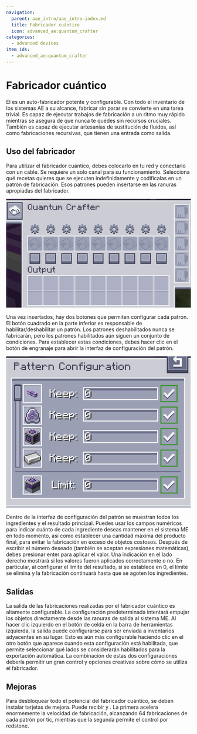 ```yaml
---
navigation:
  parent: aae_intro/aae_intro-index.md
  title: Fabricador cuántico
  icon: advanced_ae:quantum_crafter
categories:
  - advanced devices
item_ids:
  - advanced_ae:quantum_crafter
---
```


# Fabricador cuántico

<BlockImage id="advanced_ae:quantum_crafter" p:working="true" scale="4"></BlockImage>

El <ItemLink id="advanced_ae:quantum_crafter" /> es un auto-fabricador potente y configurable. Con todo el inventario de los sistemas AE a su
alcance, fabricar sin parar se convierte en una tarea trivial. Es capaz de ejecutar trabajos de fabricación a un ritmo muy rápido mientras se
asegura de que nunca te quedes sin recursos cruciales. También es capaz de ejecutar artesanías de sustitución de fluidos, así como
fabricaciones recursivas, que tienen una entrada como salida.

## Uso del fabricador

Para utilizar el fabricador cuántico, debes colocarlo en tu red y conectarlo con un cable. Se requiere un solo canal
para su funcionamiento. Selecciona qué recetas quieres que se ejecuten indefinidamente y codifícalas en un patrón de fabricación.
Esos patrones pueden insertarse en las ranuras apropiadas del fabricador.

![QCGUI](../pic/quantum_crafter_ui.png)

Una vez insertados, hay dos botones que permiten configurar cada patrón. El botón cuadrado en la parte inferior es
responsable de habilitar/deshabilitar un patrón. Los patrones deshabilitados nunca se fabricarán, pero los patrones habilitados aún siguen
un conjunto de condiciones. Para establecer estas condiciones, debes hacer clic en el botón de engranaje para abrir la interfaz de configuración del patrón.

![PCGUI](../pic/pattern_configuration_ui.png)

Dentro de la interfaz de configuración del patrón se muestran todos los ingredientes y el resultado principal. Puedes usar los campos numéricos para
indicar cuánto de cada ingrediente deseas mantener en el sistema ME en todo momento, así como establecer una cantidad máxima
del producto final, para evitar la fabricación en exceso de objetos costosos. Después de escribir el número deseado (también se aceptan
expresiones matemáticas), debes presionar enter para aplicar el valor. Una indicación en el lado derecho mostrará si
los valores fueron aplicados correctamente o no. En particular, al configurar el límite del resultado, si se establece en 0,
el límite se elimina y la fabricación continuará hasta que se agoten los ingredientes.

## Salidas

La salida de las fabricaciones realizadas por el fabricador cuántico es altamente configurable. La configuración predeterminada intentará
empujar los objetos directamente desde las ranuras de salida al sistema ME. Al hacer clic izquierdo en el botón de celda en la barra de herramientas izquierda, la
salida puede configurarse para ser enviada a inventarios adyacentes en su lugar. Esto es aún más configurable haciendo clic en el otro
botón que aparece cuando esta configuración está habilitada, que permite seleccionar qué lados se considerarán
habilitados para la exportación automática. La combinación de estas dos configuraciones debería permitir un gran control y opciones creativas
sobre cómo se utiliza el fabricador.

## Mejoras

Para desbloquear todo el potencial del fabricador cuántico, se deben instalar tarjetas de mejora. Puede recibir
<ItemLink id="ae2:speed_card" /> y <ItemLink id="ae2:redstone_card" />. La primera acelera enormemente la velocidad de fabricación,
alcanzando 64 fabricaciones de cada patrón por tic, mientras que la segunda permite el control por redstone.